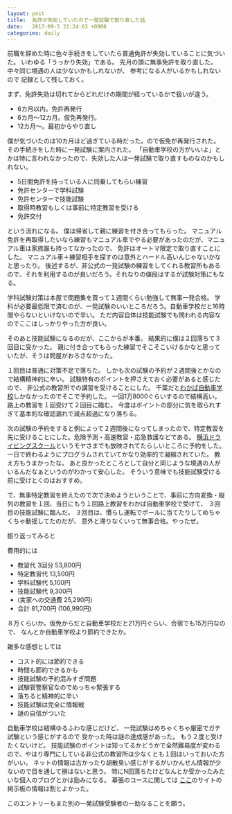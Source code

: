 ```yaml
---
layout: post
title:  免許が失効していたので一発試験で取り直した話
date:   2017-09-5 21:24:03 +0900
categories: daily
---
```


 前職を辞めた時に色々手続きをしていたら普通免許が失効していることに気づいた。
 いわゆる「うっかり失効」である。
 先月の頭に無事免許を取り直した。中々同じ境遇の人は少ないかもしれないが、
 参考になる人がいるかもしれないので 記録として残しておく。

 まず、免許失効は切れてからどれだけの期間が経っているかで扱いが違う。

 - 6カ月以内。免許再発行
 - 6カ月〜12カ月。仮免再発行。
 - 12カ月〜。最初からやり直し

 僕が気づいたのは10カ月ほど過ぎている時だった。ので仮免が再発行された。
 その手続きをした時に一発試験に案内された。
 「自動車学校の方がいいよ」とかは特に言われなかったので、失効した人は一発試験で取り直すものなのかもしれない。
 - 5日間免許を持っている人に同乗してもらい練習
 - 免許センターで学科試験
 - 免許センターで技能試験
 - 取得時教習もしくは事前に特定教習を受ける
 - 免許交付

 という流れになる。
 僕は帰省して親に練習を付き合ってもらった。
 マニュアル免許を再取得したいなら練習もマニュアル車でやる必要があったのだが、マニュアル車は家族誰も持ってなかったので、
 免許はオートマ限定で取り直すことにした。
 マニュアル車＋練習相手を探すのは意外とハードル高いんじゃないかなと思ったり。
 後述するが、非公式の一発試験の練習をしてくれる教習所もあるので、それを利用するのが良いだろう。それなりの値段はするが試験対策にもなる。


 学科試験対策は本屋で問題集を買って１週間くらい勉強して無事一発合格。
 学科が必要最低限で済むのが、一発試験のいいところだろう。自動車学校だと16時間やらないといけないので辛い。
 ただ内容自体は技能試験でも問われる内容なのでここはしっかりやった方が良い。


 そのあと技能試験になるのだが、ここからが本番。
 結果的に僕は２回落ちて３回目に受かった。
 親に付き合ってもらった練習でそこそこいけるかなと思っていたが、そうは問屋がおろさなかった。
 
 １回目は普通に対策不足で落ちた。
 しかも次の試験の予約が２週間後とかなので結構精神的に辛い。
 試験特有のポイントを押さえておく必要があると感じたので、
 非公式の教習所での講習を受けることにした。
 千葉だと[わかば自動車学校](http://www.w-ms.jp/)しかなかったのでそこで予約した。
 一回1万8000ぐらいするので結構高い。
 路上の教習を１回受けて２回目に臨む。
 今度はポイントの部分に気を取られすぎて基本的な確認漏れで減点超過になり落ちる。


 次の試験の予約をすると例によって２週間後になってしまったので、特定教習を先に受けることにした。危険予測・高速教習・応急救護などである。
 [横浜ドライビングスクール](http://www.ydst.info/)というモヤさまでも放映されてたらしいところに予約をした。
 一日で終わるようにプログラムされていてかなり効率的で凝縮されていた。
 教え方もうまかったな。
 あと良かったところとして自分と同じような境遇の人がいるんだなぁというのがわかって安心した。
 そういう意味でも技能試験受ける前に受けとくのはおすすめ。


 で、無事特定教習を終えたので次で決めようということで、事前に方向変換・縦列の教習を１回、当日にもう１回路上教習をわかば自動車学校で受けて、
 ３回目の技能試験に臨んだ。
 ３回目は、慣らし運転でポールに当てたりしてめちゃくちゃ動揺してたのだが、
 意外と滞りなくいって無事合格。やったぜ。


 振り返ってみると

 費用的には

 - 教習代 3回分 53,800円
 - 特定教習代 13,500円
 - 学科試験代 5,100円
 - 技能試験代 9,300円
 - (実家への交通費 25,290円)
 - 合計 81,700円 (106,990円)

 ８万くらいか。仮免からだと自動車学校だと21万円ぐらい、合宿でも15万円なので、
 なんとか自動車学校より節約できたか。

 雑多な感想としては

 - コスト的には節約できる
 - 時間も節約できるかも
 - 技能試験の予約混みすぎ問題
 - 試験管警察官なのでめっちゃ緊張する
 - 落ちると精神的に辛い
 - 技能試験は完全に情報戦
 - 謎の自信がついた


 自動車学校は結構ゆるふわな感じだけど、
 一発試験はめちゃくちゃ厳密でガチ試験という感じがするので
 受かった時は謎の達成感があった。
 もう２度と受けたくないけど。
 技能試験のポイントは知ってるかどうかで全然難易度が変わるので、やはり専門にしている非公式の教習所は少なくとも１回はいっておいた方がいい。
 ネットの情報は古かったり胡散臭い感じがするがいかんせん情報が少ないので目を通して損はないと思う。
 特にN回落ちたけどなんとか受かったみたいな個人のブログとかは励みになる。
 幕張のコースに関しては
 [ここ](http://www.license-no1.com/index.html)のサイトの掲示板の情報は割とよかった。

 このエントリーもまた別の一発試験受験者の一助なることを願う。
